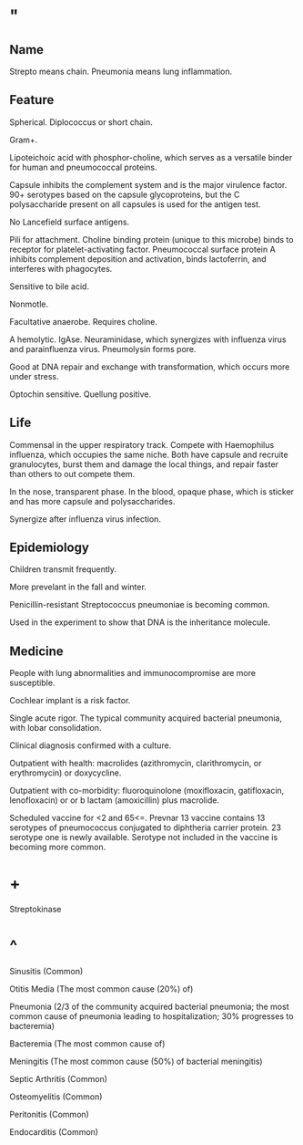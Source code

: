 # "

## Name

Strepto means chain.
Pneumonia means lung inflammation.

## Feature

Spherical.
Diplococcus or short chain.

Gram+.

Lipoteichoic acid with phosphor-choline, which serves as a versatile binder for human and pneumococcal proteins.

Capsule inhibits the complement system and is the major virulence factor.
90+ serotypes based on the capsule glycoproteins, but the C polysaccharide present on all capsules is used for the antigen test.

No Lancefield surface antigens.

Pili for attachment.
Choline binding protein (unique to this microbe) binds to receptor for platelet-activating factor.
Pneumococcal surface protein A inhibits complement deposition and activation, binds lactoferrin, and interferes with phagocytes.

Sensitive to bile acid.

Nonmotle.

Facultative anaerobe.
Requires choline.

A hemolytic.
IgAse.
Neuraminidase, which synergizes with influenza virus and parainfluenza virus.
Pneumolysin forms pore.

Good at DNA repair and exchange with transformation, which occurs more under stress.

Optochin sensitive.
Quellung positive.

## Life

Commensal in the upper respiratory track.
Compete with Haemophilus influenza, which occupies the same niche.
Both have capsule and recruite granulocytes, burst them and damage the local things, and repair faster than others to out compete them.

In the nose, transparent phase.
In the blood, opaque phase, which is sticker and has more capsule and polysaccharides.

Synergize after influenza virus infection.

## Epidemiology

Children transmit frequently.

More prevelant in the fall and winter.

Penicillin-resistant Streptococcus pneumoniae is becoming common.

Used in the experiment to show that DNA is the inheritance molecule.

## Medicine

People with lung abnormalities and immunocompromise are more susceptible.

Cochlear implant is a risk factor.

Single acute rigor.
The typical community acquired bacterial pneumonia, with lobar consolidation.

Clinical diagnosis confirmed with a culture.

Outpatient with health: macrolides (azithromycin, clarithromycin, or erythromycin) or doxycycline.

Outpatient with co-morbidity: fluoroquinolone (moxifloxacin, gatifloxacin, lenofloxacin) or or b lactam (amoxicillin) plus macrolide.

Scheduled vaccine for <2 and 65<=.
Prevnar 13 vaccine contains 13 serotypes of pneumococcus conjugated to diphtheria carrier protein.
23 serotype one is newly available.
Serotype not included in the vaccine is becoming more common.

# +

Streptokinase

# ^

Sinusitis
(Common)

Otitis Media
(The most common cause (20%) of)

Pneumonia
(2/3 of the community acquired bacterial pneumonia; the most common cause of pneumonia leading to hospitalization; 30% progresses to bacteremia)

Bacteremia
(The most common cause of)

Meningitis
(The most common cause (50%) of bacterial meningitis)

Septic Arthritis
(Common)

Osteomyelitis
(Common)

Peritonitis
(Common)

Endocarditis
(Common)
